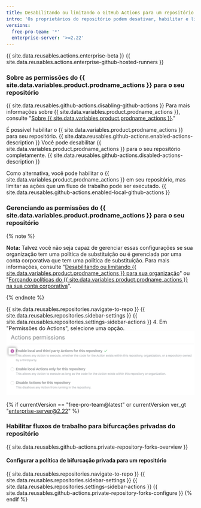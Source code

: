 ```yaml
---
title: Desabilitando ou limitando o GitHub Actions para um repositório
intro: 'Os proprietários do repositório podem desativar, habilitar e limitar o {{ site.data.variables.product.prodname_actions }} para um repositório específico.'
versions:
  free-pro-team: '*'
  enterprise-server: '>=2.22'
---
```


{{ site.data.reusables.actions.enterprise-beta }}
{{ site.data.reusables.actions.enterprise-github-hosted-runners }}

### Sobre as permissões do {{ site.data.variables.product.prodname_actions }} para o seu repositório

{{ site.data.reusables.github-actions.disabling-github-actions }} Para mais informações sobre {{ site.data.variables.product.prodname_actions }}, consulte "[Sobre {{ site.data.variables.product.prodname_actions }}](/actions/getting-started-with-github-actions/about-github-actions)."

É possível habilitar o {{ site.data.variables.product.prodname_actions }} para seu repositório. {{ site.data.reusables.github-actions.enabled-actions-description }} Você pode desabilitar {{ site.data.variables.product.prodname_actions }} para o seu repositório completamente. {{ site.data.reusables.github-actions.disabled-actions-description }}

Como alternativa, você pode habilitar o {{ site.data.variables.product.prodname_actions }} em seu repositório, mas limitar as ações que um fluxo de trabalho pode ser executado. {{ site.data.reusables.github-actions.enabled-local-github-actions }}

### Gerenciando as permissões do {{ site.data.variables.product.prodname_actions }} para o seu repositório

{% note %}

**Nota:** Talvez você não seja capaz de gerenciar essas configurações se sua organização tem uma política de substituição ou é gerenciada por uma conta corporativa que tem uma política de substituição. Para mais informações, consulte "[Desabilitando ou limitando {{ site.data.variables.product.prodname_actions }} para sua organização](/github/setting-up-and-managing-organizations-and-teams/disabling-or-limiting-github-actions-for-your-organization)" ou "[Forçando políticas do {{ site.data.variables.product.prodname_actions }} na sua conta corporativa](/github/setting-up-and-managing-your-enterprise-account/enforcing-github-actions-policies-in-your-enterprise-account)".

{% endnote %}

{{ site.data.reusables.repositories.navigate-to-repo }}
{{ site.data.reusables.repositories.sidebar-settings }}
{{ site.data.reusables.repositories.settings-sidebar-actions }}
4. Em "Permissões do Actions", selecione uma opção. ![Habilitar, desabilitar ou limitar ações para este repositório](/assets/images/help/repository/enable-repo-actions.png)

{% if currentVersion == "free-pro-team@latest" or currentVersion ver_gt "enterprise-server@2.22" %}
### Habilitar fluxos de trabalho para bifurcações privadas do repositório

{{ site.data.reusables.github-actions.private-repository-forks-overview }}

#### Configurar a política de bifurcação privada para um repositório

{{ site.data.reusables.repositories.navigate-to-repo }}
{{ site.data.reusables.repositories.sidebar-settings }}
{{ site.data.reusables.repositories.settings-sidebar-actions }}
{{ site.data.reusables.github-actions.private-repository-forks-configure }}
{% endif %}
